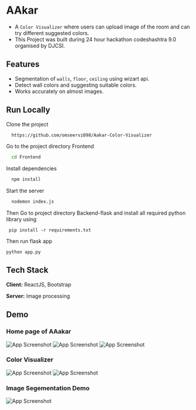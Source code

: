 
# AAkar

- A ```Color Visualizer``` where users can upload image of the room and can try different suggested colors.
- This Project was built during 24 hour hackathon codeshashtra 9.0 organised by DJCSI.



## Features

- Segmentation of ```walls```, ```floor```, ```ceiling``` using wizart api.
- Detect wall colors and suggesting suitable colors.
- Works accurately on almost images.
 

## Run Locally

Clone the project

```bash
  https://github.com/omseervi098/Aakar-Color-Visualizer
```

Go to the project directory Frontend

```bash
  cd Frontend
```

Install dependencies

```bash
  npm install
```

Start the server

```bash
  nodemon index.js
```

Then Go to project directory Backend-flask
and install all required python library using

``` pip install -r requirements.txt```

Then run flask app

```python app.py```

## Tech Stack

**Client:** ReactJS, Bootstrap

**Server:** Image processing





## Demo

### Home page of AAakar
![App Screenshot](https://raw.githubusercontent.com/omseervi098/Aakar-Color-Visualizer/imagemapping/ss/homepage.jpg)
![App Screenshot](https://raw.githubusercontent.com/omseervi098/Aakar-Color-Visualizer/imagemapping/ss/homepage-1.jpg)
![App Screenshot](https://raw.githubusercontent.com/omseervi098/Aakar-Color-Visualizer/imagemapping/ss/homepage-2.jpg)

### Color Visualizer
![App Screenshot](https://raw.githubusercontent.com/omseervi098/Aakar-Color-Visualizer/imagemapping/ss/colorvisualizer.jpg)
![App Screenshot](https://raw.githubusercontent.com/omseervi098/Aakar-Color-Visualizer/imagemapping/ss/colorvisualizer-1.jpg)

### Image Segementation Demo
![App Screenshot](https://raw.githubusercontent.com/omseervi098/Aakar-Color-Visualizer/imagemapping/ss/segmentation.gif)

